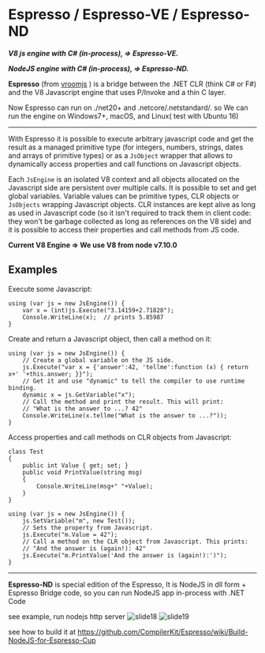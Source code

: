 Espresso / Espresso-VE / Espresso-ND
===============

***V8 js engine with C# (in-process), => Espresso-VE.***

***NodeJS engine with C# (in-process), => Espresso-ND.***


**Espresso** (from [vroomjs](https://github.com/Daniel15/vroomjs) ) is a bridge between the .NET CLR (think C# or F#) and the V8 Javascript
engine that uses P/Invoke and a thin C layer.

Now Espresso can run on ./net20+ and  .netcore/.netstandard/.
so We can run the engine on Windows7+, macOS, and Linux( test with Ubuntu 16)

---
With Espresso it is possible to execute arbitrary javascript code and get the
result as a managed primitive type (for integers, numbers, strings, dates and
arrays of primitive types) or as a `JsObject` wrapper that allows to
dynamically access properties and call functions on Javascript objects.

Each `JsEngine` is an isolated V8 context and all objects allocated on the
Javascript side are persistent over multiple calls. It is possible to set and
get global variables. Variable values can be primitive types, CLR objects or
`JsObjects` wrapping Javascript objects. CLR instances are kept alive as long
as used in Javascript code (so it isn't required to track them in client code:
they won't be garbage collected as long as references on the V8 side) and it is
possible to access their properties and call methods from JS code.

**Current V8 Engine => We use V8 from node v7.10.0**

Examples
--------

Execute some Javascript:

	using (var js = new JsEngine()) {
		var x = (int)js.Execute("3.14159+2.71828");
		Console.WriteLine(x);  // prints 5.85987
	}

Create and return a Javascript object, then call a method on it:

	using (var js = new JsEngine()) {
		// Create a global variable on the JS side.
		js.Execute("var x = {'answer':42, 'tellme':function (x) { return x+' '+this.answer; }}");
		// Get it and use "dynamic" to tell the compiler to use runtime binding.
		dynamic x = js.GetVariable("x");
		// Call the method and print the result. This will print:
		// "What is the answer to ...? 42"
		Console.WriteLine(x.tellme("What is the answer to ...?"));
	}

Access properties and call methods on CLR objects from Javascript:

	class Test
	{
		public int Value { get; set; }
		public void PrintValue(string msg)
		{
			Console.WriteLine(msg+" "+Value);
		}
	}
	
	using (var js = new JsEngine()) {
		js.SetVariable("m", new Test());
		// Sets the property from Javascript.
		js.Execute("m.Value = 42");
		// Call a method on the CLR object from Javascript. This prints:
		// "And the answer is (again!): 42"
		js.Execute("m.PrintValue('And the answer is (again!):')");
	}


---------------

**Espresso-ND** is special edition of the Espresso, 
It is NodeJS in dll form + Espresso Bridge code,
so you can run NodeJS app in-process with .NET Code

see example, run nodejs http server 
![slide18](https://cloud.githubusercontent.com/assets/9301044/21955739/95196ecc-daa3-11e6-8e91-c0f443ac0165.png)
![slide19](https://cloud.githubusercontent.com/assets/9301044/21955741/951b7442-daa3-11e6-932f-a76dbeb9358d.PNG)



see how to build it at https://github.com/CompilerKit/Espresso/wiki/Build-NodeJS-for-Espresso-Cup




 
